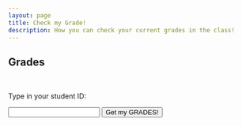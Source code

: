 ```yaml
---
layout: page
title: Check my Grade!
description: How you can check your current grades in the class!
---
```


## Grades

<br>
<p>Type in your student ID:</p>
<input type="text" id="myInput">
<button onclick="displayValue()">Get my GRADES!</button>

<script>
  function displayValue() {
    let inputValue = document.getElementById("myInput").value;

    const grades = {
    	123: {
    		'HWs': {
	      		'HW0': '100%',
	    		'HW1': '50%',  			
    		},
    		'Labs' : {
	      		'Lab 0': '100%',
	    		'Lab 1': '50%',  
    		}
    	}
    }
    document.getElementById("output").textContent = grades[inputValue]; 
  }
</script>

<p id="output"></p>